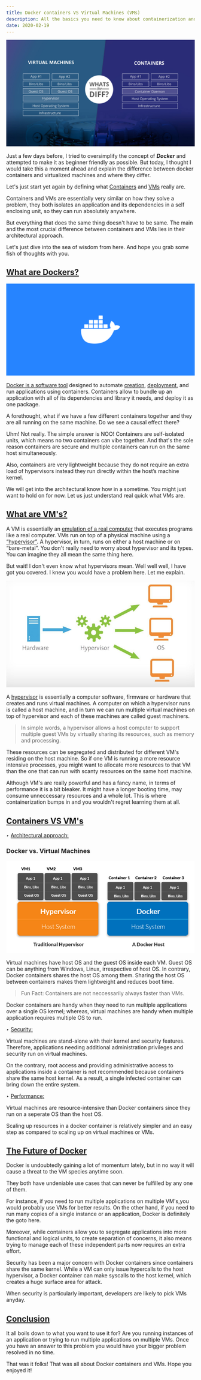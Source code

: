 ```yaml
---
title: Docker containers VS Virtual Machines (VMs)
description: All the basics you need to know about containerization and VMs.
date: 2020-02-19
---
```


![whats-the-diff](./assets/whats-the-diff.jpg)

Just a few days before, I tried to oversimplify the concept of **_Docker_** and attempted to make it as beginner friendly as possible. But today, I thought I would take this a moment ahead and explain the difference between docker containers and virtualized machines and where they differ.

Let's just start yet again by defining what <ins class="sub-ins-2">Containers</ins> and <ins class="sub-ins-2">VMs</ins> really are.

Containers and VMs are essentially very similar on how they solve a problem, they both isolates an application and its dependencies in a self enclosing unit, so they can run absolutely anywhere.

But everything that does the same thing doesn't have to be same. The main and the most crucial difference between containers and VMs lies in their architectural approach.

Let's just dive into the sea of wisdom from here. And hope you grab some fish of thoughts with you.

## <ins class="sub-ins">What are Dockers?</ins>

![docker](./assets/docker.png)

<ins class="sub-ins-2">Docker is a software tool</ins> designed to automate <ins class="sub-ins-2">creation</ins>, <ins class="sub-ins-2">deployment</ins>, and run applications using containers. Containers allow to bundle up an application with all of its dependencies and library it needs, and deploy it as one package.

A forethought, what if we have a few different containers together and they are all running on the same machine. Do we see a causal effect there?

Uhm! Not really. The simple answer is NOO! Containers are self-isolated units, which means no two containers can vibe together. And that's the sole reason containers are secure and multiple containers can run on the same host simultaneously.

Also, containers are very lightweight because they do not require an extra load of hypervisors instead they run directly within the host’s machine kernel.

We will get into the architectural know how in a sometime. You might just want to hold on for now. Let us just understand real quick what VMs are.

## <ins class="sub-ins">What are VM's?</ins>

A VM is essentially an <ins class="sub-ins-2">emulation of a real computer</ins> that executes programs like a real computer. VMs run on top of a physical machine using a <ins class="sub-ins-2">“hypervisor”</ins>. A hypervisor, in turn, runs on either a host machine or on “bare-metal”. You don't really need to worry about hypervisor and its types. You can imagine they all mean the same thing here.

But wait! I don't even know what hypervisors mean. Well well well, I have got you covered. I knew you would have a problem here. Let me explain.

![hypervisor](./assets/hypervisor.jpeg)

A <ins class="sub-ins-2">hypervisor</ins> is essentially a computer software, firmware or hardware that creates and runs virtual machines. A computer on which a hypervisor runs is called a host machine, and in turn we can run multiple virtual machines on top of hypervisor and each of these machines are called guest machiners.

> In simple words, a hypervisor allows a host computer to support multiple guest VMs by virtually sharing its resources, such as memory and processing.

These resources can be segregated and distributed for different VM's residing on the host machine. So if one VM is running a more resource intensive processes, you might want to allocate more resources to that VM than the one that can run with scanty resources on the same host machine.

Although VM's are really powerful and has a fancy name, in terms of performance it is a bit bleaker. It might have a longer booting time, may consume unneccessary resources and a whole lot. This is where containerization bumps in and you wouldn't regret learning them at all.

## <ins class="sub-ins">Containers VS VM's</ins>

‣ <ins class="sub-ins-2">Architectural approach:</ins>

### Docker vs. Virtual Machines

![Hypervisor VS Containers](./assets/docker-hypervisor.png)

Virtual machines have host OS and the guest OS inside each VM. Guest OS can be anything from Windows, Linux, irrespective of host OS. In contrary, Docker containers shares the host OS among them. Sharing the host OS between containers makes them lightweight and reduces boot time.

> Fun Fact: Containers are not neccessarily always faster than VMs.

Docker containers are handy when they need to run multiple applications over a single OS kernel; whereas, virtual machines are handy when multiple application requires multiple OS to run.

‣ <ins class="sub-ins-2">Security:</ins>

Virtual machines are stand-alone with their kernel and security features. Therefore, applications needing additional administration privileges and security run on virtual machines.

On the contrary, root access and providing administrative access to applications inside a container is not recommended because containers share the same host kernel. As a result, a single infected container can bring down the entire system.

‣ <ins class="sub-ins-2">Performance:</ins>

Virtual machines are resource-intensive than Docker containers since they run on a seperate OS than the host OS.

Scaling up resources in a docker container is relatively simpler and an easy step as compared to scaling up on virtual machines or VMs.

## <ins class="sub-ins">The Future of Docker</ins>

Docker is undoubtedly gaining a lot of momentum lately, but in no way it will cause a threat to the VM species anytime soon.

They both have undeniable use cases that can never be fulfilled by any one of them.

For instance, if you need to run multiple applications on multiple VM's,you would probably use VMs for better results. On the other hand, if you need to run many copies of a single instance or an application, Docker is definitely the goto here.

Moreover, while containers allow you to segregate applications into more functional and logical units, to create separation of concerns, it also means trying to manage each of these independent parts now requires an extra effort.

Security has been a major concern with Docker containers since containers share the same kernel. While a VM can only issue hypercalls to the host hypervisor, a Docker container can make syscalls to the host kernel, which creates a huge surface area for attack.

When security is particularly important, developers are likely to pick VMs anyday.

## <ins class="sub-ins">Conclusion</ins>

It all boils down to what you want to use it for? Are you running instances of an application or trying to run multiple applications on multiple VMs. Once you have an answer to this problem you would have your bigger problem resolved in no time.

That was it folks! That was all about Docker containers and VMs. Hope you enjoyed it!
